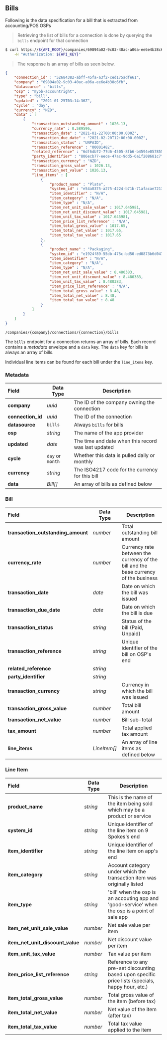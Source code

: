 ## Bills

Following is the data specification for a bill that is extracted from accounting/POS OSPs

> Retrieving the list of bills for a connection is done by querying the `bills` endpoint for that connection

```sh
$ curl https://${API_ROOT}/companies/69894a02-9c03-40ac-a06a-ee6e4b38c6fb/connections/52684382-abff-45fa-a3f2-ced175adfe61/bills \
    -H "Authorization: ${API_KEY}"
```

> The response is an array of bills as seen below.

```json
{
    "connection_id" : "52684382-abff-45fa-a3f2-ced175adfe61",
    "company" : "69894a02-9c03-40ac-a06a-ee6e4b38c6fb",
    "datasource" : "bills",
    "osp" : "myob-accountright",
    "type" : "bill",
    "updated" : "2021-01-25T03:14:36Z",
    "cycle" : "day",
    "currency" : "NZD",
    "data" : [ 
        {
            "transaction_outstanding_amount" : 1026.13,
            "currency_rate" : 0.589596,
            "transaction_date" : "2021-01-22T00:00:00.000Z",
            "transaction_due_date" : "2021-02-20T12:00:00.000Z",
            "transaction_status" : "UNPAID",
            "transaction_reference" : "00001482",
            "related_reference" : "6df6db72-77d6-4505-8fb6-b4594e057855",
            "party_identifier" : "806ecb77-eece-47ac-9dd5-6a1f208681c7",
            "transaction_currency" : "NZD",
            "transaction_gross_value" : 1026.13,
            "transaction_net_value" : 1026.13,
            "line_items" : [ 
                {
                    "product_name" : "Plate",
                    "system_id" : "e54a0375-a275-4224-b71b-71afacae7213",
                    "item_identifier" : "N/A",
                    "item_category" : "N/A",
                    "item_type" : "N/A",
                    "item_net_unit_sale_value" : 1017.645981,
                    "item_net_unit_discount_value" : 1017.645981,
                    "item_unit_tax_value" : 1017.645981,
                    "item_price_list_reference" : "N/A",
                    "item_total_gross_value" : 1017.65,
                    "item_total_net_value" : 1017.65,
                    "item_total_tax_value" : 1017.65
                }, 
                {
                    "product_name" : "Packaging",
                    "system_id" : "e1924f89-55db-475c-bd50-ed0873b6d047",
                    "item_identifier" : "N/A",
                    "item_category" : "N/A",
                    "item_type" : "N/A",
                    "item_net_unit_sale_value" : 8.480383,
                    "item_net_unit_discount_value" : 8.480383,
                    "item_unit_tax_value" : 8.480383,
                    "item_price_list_reference" : "N/A",
                    "item_total_gross_value" : 8.48,
                    "item_total_net_value" : 8.48,
                    "item_total_tax_value" : 8.48
                }
            ]
        }
    ]
}
```

<span class="api api-get"></span> <code>/companies/{company}/connections/{connection}/bills</code>

The `bills` endpoint for a connection returns an array of bills.  Each record contains a *metadata* envelope and a `data` key.  The `data` key for bills is always an array of bills.

Individual line items can be found for each bill under the `line_items` key.

### Metadata

| Field             | Data Type        | Description                                         |
| :---------------- | ---------------- | --------------------------------------------------- |
| **company**       | *uuid*           | The ID of the company owning the connection         |
| **connection_id** | *uuid*           | The ID of the connection                            |
| **datasource**    | `bills`          | Always `bills` for bills                            |
| **osp**           | *string*         | The name of the app provider                        |
| **updated**       | *date*           | The time and date when this record was last updated |
| **cycle**         | `day` or `month` | Whether this data is pulled daily or monthly        |
| **currency**      | *string*         | The ISO4217 code for the currency for this bill     |
| **data**          | *Bill[]*         | An array of bills as defined below                  |

### Bill

| Field                              | Data Type    | Description                                                                          |
| :--------------------------------- | ------------ | ------------------------------------------------------------------------------------ |
| **transaction_outstanding_amount** | *number*     | Total outstanding bill amount                                                        |
| **currency_rate**                  | *number*     | Currency rate between the currency of the bill and the base currency of the business |
| **transaction_date**               | *date*       | Date on which the bill was issued                                                    |
| **transaction_due_date**           | *date*       | Date on which the bill is due                                                        |
| **transaction_status**             | *string*     | Status of the bill (Paid, Unpaid)                                                    |
| **transaction_reference**          | *string*     | Unique identifier of the bill on OSP's end                                           |
| **related_reference**              | *string*     |                                                                                      |
| **party_identifier**               | *string*     |                                                                                      |
| **transaction_currency**           | *string*     | Currency in which the bill was issued                                                |
| **transaction_gross_value**        | *number*     | Total bill amount                                                                    |
| **transaction_net_value**          | *number*     | Bill sub-total                                                                       |
| **tax_amount**                     | *number*     | Total applied tax amount                                                             |
| **line_items**                     | *LineItem[]* | An array of line items as defined below                                              |

### Line Item

| Field                            | Data Type | Description                                                                                       |
| :------------------------------- | --------- | ------------------------------------------------------------------------------------------------- |
| **product_name**                 | *string*  | This is the name of the item being sold which may be a product or service                         |
| **system_id**                    | *string*  | Unique identifier of the line item on 9 Spokes's end                                              |
| **item_identifier**              | *string*  | Unique identifier of the line item on app's end                                                   |
| **item_category**                | *string*  | Account category under which the transaction item was originally listed                           |
| **item_type**                    | *string*  | 'bill' when the osp is an accouting app and 'good-service' when the osp is a point of sale app    |
| **item_net_unit_sale_value**     | *number*  | Net sale value per item                                                                           |
| **item_net_unit_discount_value** | *number*  | Net discount value per item                                                                       |
| **item_unit_tax_value**          | *number*  | Tax value per item                                                                                |
| **item_price_list_reference**    | *string*  | Reference to any pre-set discounting based upon specific price lists (specials, happy hour, etc.) |
| **item_total_gross_value**       | *number*  | Total gross value of the item (before tax)                                                        |
| **item_total_net_value**         | *number*  | Net value of the item (after tax)                                                                 |
| **item_total_tax_value**         | *number*  | Total tax value applied to the item                                                               |
